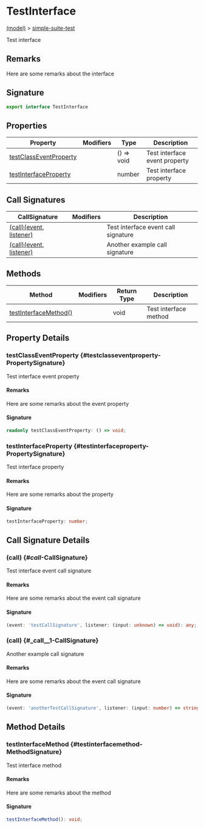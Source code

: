 
# TestInterface

[(model)](./index) &gt; [simple-suite-test](./simple-suite-test)

Test interface

## Remarks

Here are some remarks about the interface

## Signature

```typescript
export interface TestInterface 
```

## Properties

|  Property | Modifiers | Type | Description |
|  --- | --- | --- | --- |
|  [testClassEventProperty](./simple-suite-test/testinterface#testclasseventproperty-PropertySignature) |  | () =&gt; void | Test interface event property |
|  [testInterfaceProperty](./simple-suite-test/testinterface#testinterfaceproperty-PropertySignature) |  | number | Test interface property |

## Call Signatures

|  CallSignature | Modifiers | Description |
|  --- | --- | --- |
|  [(call)(event, listener)](./simple-suite-test/testinterface#_call_-CallSignature) |  | Test interface event call signature |
|  [(call)(event, listener)](./simple-suite-test/testinterface#_call__1-CallSignature) |  | Another example call signature |

## Methods

|  Method | Modifiers | Return Type | Description |
|  --- | --- | --- | --- |
|  [testInterfaceMethod()](./simple-suite-test/testinterface#testinterfacemethod-MethodSignature) |  | void | Test interface method |

## Property Details

### testClassEventProperty {#testclasseventproperty-PropertySignature}

Test interface event property

#### Remarks

Here are some remarks about the event property

#### Signature

```typescript
readonly testClassEventProperty: () => void;
```

### testInterfaceProperty {#testinterfaceproperty-PropertySignature}

Test interface property

#### Remarks

Here are some remarks about the property

#### Signature

```typescript
testInterfaceProperty: number;
```

## Call Signature Details

### (call) {#_call_-CallSignature}

Test interface event call signature

#### Remarks

Here are some remarks about the event call signature

#### Signature

```typescript
(event: 'testCallSignature', listener: (input: unknown) => void): any;
```

### (call) {#_call__1-CallSignature}

Another example call signature

#### Remarks

Here are some remarks about the event call signature

#### Signature

```typescript
(event: 'anotherTestCallSignature', listener: (input: number) => string): number;
```

## Method Details

### testInterfaceMethod {#testinterfacemethod-MethodSignature}

Test interface method

#### Remarks

Here are some remarks about the method

#### Signature

```typescript
testInterfaceMethod(): void;
```
